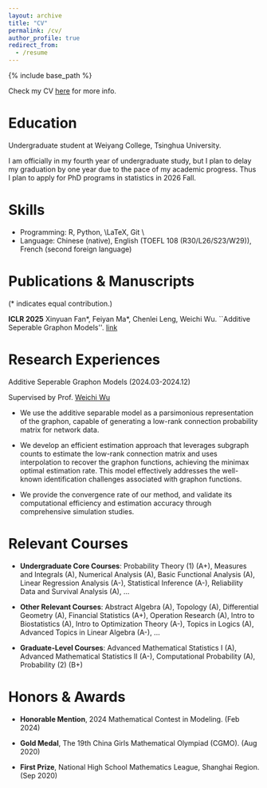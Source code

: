 ```yaml
---
layout: archive
title: "CV"
permalink: /cv/
author_profile: true
redirect_from:
  - /resume
---
```


{% include base_path %}

Check my CV [here](https://FayeeMa.github.io/resume) for more info.

# Education
Undergraduate student at Weiyang College, Tsinghua University.

I am officially in my fourth year of undergraduate study, but I plan to delay my graduation by one year due to the pace of my academic progress. Thus I plan to apply for PhD programs in statistics in 2026 Fall.


# Skills
- Programming:  R, Python, \LaTeX, Git \\
- Language: Chinese (native), English (TOEFL 108 (R30/L26/S23/W29)), French (second foreign language)

# Publications & Manuscripts
(* indicates equal contribution.)

**ICLR 2025** Xinyuan Fan*, Feiyan Ma*, Chenlei Leng, Weichi Wu. ``Additive Seperable Graphon Models''. [link](https://openreview.net/forum?id=9LHr33MQh2)
  
# Research Experiences

Additive Seperable Graphon Models (2024.03-2024.12)

Supervised by Prof. [Weichi Wu](https://www.stat.tsinghua.edu.cn/en/info/1023/1048.htm)

- We use the additive separable model as a parsimonious representation of the graphon, capable of generating a low-rank connection probability matrix for network data. 

- We develop an efficient estimation approach that leverages subgraph counts to estimate the low-rank connection matrix and uses interpolation to recover the graphon functions, achieving the minimax optimal estimation rate. This model effectively addresses the well-known identification challenges associated with graphon functions. 
        
- We provide the convergence rate of our method, and validate its computational efficiency and estimation accuracy through comprehensive simulation studies.

# Relevant Courses

- **Undergraduate Core Courses**: Probability Theory (1) (A+), Measures and Integrals (A), Numerical Analysis (A), Basic Functional Analysis (A), Linear Regression Analysis (A-), Statistical Inference (A-), Reliability Data and Survival Analysis (A), ...

- **Other Relevant Courses**: Abstract Algebra (A), Topology (A), Differential Geometry (A), Financial Statistics (A+), Operation Research (A), Intro to Biostatistics (A),  Intro to Optimization Theory (A-), Topics in Logics (A), Advanced Topics in Linear Algebra (A-), ...

- **Graduate-Level Courses**: Advanced Mathematical Statistics I (A), Advanced Mathematical Statistics II (A-), Computational Probability (A), Probability (2) (B+)

# Honors & Awards

- **Honorable Mention**, 2024 Mathematical Contest in Modeling. (Feb 2024)

- **Gold Medal**, The 19th China Girls Mathematical Olympiad (CGMO). (Aug 2020)

- **First Prize**, National High School Mathematics League, Shanghai Region. (Sep 2020)
